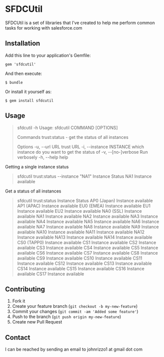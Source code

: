 # SFDCUtil

SFDCUtil is a set of libraries that I've created to help me perform common tasks for working with salesforce.com

## Installation

Add this line to your application's Gemfile:

    gem 'sfdcutil'

And then execute:

    $ bundle

Or install it yourself as:

    $ gem install sfdcutil

## Usage

> sfdcutil -h
>Usage: sfdcutil COMMAND [OPTIONS]
>
>Commands
>     trust:status - get the status of all instances
>
>Options
>    -u, --url URL                    trust URL
>    -i, --instance INSTANCE          which instance do you want to get the status of
>    -v, --[no-]verbose               Run verbosely
>    -h, --help                       help

Getting a single instance status

> sfdcutil trust:status --instance "NA1"
>    Instance Status
>         NA1 Instance available

Get a status of all instances

> sfdcutil trust:status
>    Instance Status
> AP0 (Japan) Instance available
>  AP1 (APAC) Instance available
>  EU0 (EMEA) Instance available
>         EU1 Instance available
>         EU2 Instance available
>   NA0 (SSL) Instance available
>         NA1 Instance available
>         NA2 Instance available
>         NA3 Instance available
>         NA4 Instance available
>         NA5 Instance available
>         NA6 Instance available
>         NA7 Instance available
>         NA8 Instance available
>         NA9 Instance available
>        NA10 Instance available
>        NA11 Instance available
>        NA12 Instance available
>        NA13 Instance available
>        NA14 Instance available
> CS0 (TAPP0) Instance available
>         CS1 Instance available
>         CS2 Instance available
>         CS3 Instance available
>         CS4 Instance available
>         CS5 Instance available
>         CS6 Instance available
>         CS7 Instance available
>         CS8 Instance available
>         CS9 Instance available
>        CS10 Instance available
>        CS11 Instance available
>        CS12 Instance available
>        CS13 Instance available
>        CS14 Instance available
>        CS15 Instance available
>        CS16 Instance available
>        CS17 Instance available

## Contributing

1. Fork it
2. Create your feature branch (`git checkout -b my-new-feature`)
3. Commit your changes (`git commit -am 'Added some feature'`)
4. Push to the branch (`git push origin my-new-feature`)
5. Create new Pull Request

## Contact
I can be reached by sending an email to johnrizzo1 at gmail dot com

